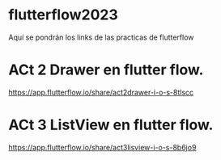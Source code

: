 # flutterflow2023
Aquí se pondrán los links de las practicas de flutterflow

# ACt 2 Drawer en flutter flow.
https://app.flutterflow.io/share/act2drawer-i-o-s-8tlscc 

# ACt 3 ListView en flutter flow.
https://app.flutterflow.io/share/act3lisview-i-o-s-8b6jo9

